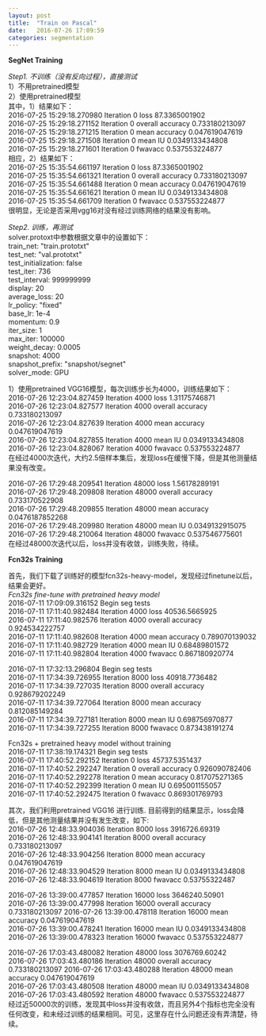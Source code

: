 ```yaml
---
layout: post
title:  "Train on Pascal"
date:   2016-07-26 17:09:59
categories: segmentation
---
```


**SegNet Training**

*Step1. 不训练（没有反向过程），直接测试*  
1）不用pretrained模型  
2）使用pretrained模型  
其中，1）结果如下：  
2016-07-25 15:29:18.270980 Iteration 0 loss 87.3365001902  
2016-07-25 15:29:18.271152 Iteration 0 overall accuracy 0.733180213097  
2016-07-25 15:29:18.271215 Iteration 0 mean accuracy 0.047619047619  
2016-07-25 15:29:18.271508 Iteration 0 mean IU 0.0349133434808  
2016-07-25 15:29:18.271601 Iteration 0 fwavacc 0.537553224877  
相应，2）结果如下：  
2016-07-25 15:35:54.661197 Iteration 0 loss 87.3365001902  
2016-07-25 15:35:54.661321 Iteration 0 overall accuracy 0.733180213097  
2016-07-25 15:35:54.661488 Iteration 0 mean accuracy 0.047619047619  
2016-07-25 15:35:54.661621 Iteration 0 mean IU 0.0349133434808  
2016-07-25 15:35:54.661709 Iteration 0 fwavacc 0.537553224877  
很明显，无论是否采用vgg16对没有经过训练网络的结果没有影响。  
    
*Step2. 训练，再测试*  
solver.protoxt中参数根据文章中的设置如下：  
train_net: "train.prototxt"  
test_net: "val.prototxt"  
test_initialization: false  
test_iter: 736  
test_interval: 999999999  
display: 20  
average_loss: 20  
lr_policy: "fixed"  
base_lr: 1e-4  
momentum: 0.9  
iter_size: 1  
max_iter: 100000  
weight_decay: 0.0005  
snapshot: 4000  
snapshot_prefix: "snapshot/segnet"  
solver_mode: GPU  
    
1）使用pretrained VGG16模型，每次训练步长为4000，训练结果如下：  
2016-07-26 12:23:04.827459 Iteration 4000 loss 1.31175746871  
2016-07-26 12:23:04.827577 Iteration 4000 overall accuracy 0.733180213097  
2016-07-26 12:23:04.827639 Iteration 4000 mean accuracy 0.047619047619  
2016-07-26 12:23:04.827855 Iteration 4000 mean IU 0.0349133434808  
2016-07-26 12:23:04.828067 Iteration 4000 fwavacc 0.537553224877  
在经过4000次迭代，大约2.5倍样本集后，发现loss在缓慢下降，但是其他测量结果没有改变。  
  

2016-07-26 17:29:48.209541 Iteration 48000 loss 1.56178289191  
2016-07-26 17:29:48.209808 Iteration 48000 overall accuracy 0.733170522908  
2016-07-26 17:29:48.209855 Iteration 48000 mean accuracy 0.0476187852268  
2016-07-26 17:29:48.209980 Iteration 48000 mean IU 0.0349132915075  
2016-07-26 17:29:48.210064 Iteration 48000 fwavacc 0.537546775601  
在经过48000次迭代以后，loss并没有收敛，训练失败，待续。  
  
  
**Fcn32s Training**

首先，我们下载了训练好的模型fcn32s-heavy-model，发现经过finetune以后，结果会更好。  
*Fcn32s fine-tune with pretrained heavy model*  
2016-07-11 17:09:09.316152 Begin seg tests  
2016-07-11 17:11:40.982484 Iteration 4000 loss 40536.5665925  
2016-07-11 17:11:40.982576 Iteration 4000 overall accuracy 0.924534222757  
2016-07-11 17:11:40.982608 Iteration 4000 mean accuracy 0.789070139032   
2016-07-11 17:11:40.982729 Iteration 4000 mean IU 0.68489801572  
2016-07-11 17:11:40.982804 Iteration 4000 fwavacc 0.867180920774  

2016-07-11 17:32:13.296804 Begin seg tests  
2016-07-11 17:34:39.726955 Iteration 8000 loss 40918.7736482  
2016-07-11 17:34:39.727035 Iteration 8000 overall accuracy 0.928679202249  
2016-07-11 17:34:39.727064 Iteration 8000 mean accuracy 0.812085149284  
2016-07-11 17:34:39.727181 Iteration 8000 mean IU 0.698756970877  
2016-07-11 17:34:39.727255 Iteration 8000 fwavacc 0.873438191274  

Fcn32s + pretrained heavy model without training  
2016-07-11 17:38:19.174321 Begin seg tests  
2016-07-11 17:40:52.292152 Iteration 0 loss 45737.5351437  
2016-07-11 17:40:52.292247 Iteration 0 overall accuracy 0.926090782406  
2016-07-11 17:40:52.292278 Iteration 0 mean accuracy 0.817075271365  
2016-07-11 17:40:52.292399 Iteration 0 mean IU 0.695001155057  
2016-07-11 17:40:52.292475 Iteration 0 fwavacc 0.869301769793  

其次，我们利用pretrained VGG16 进行训练. 目前得到的结果显示，loss会降低，但是其他测量结果并没有发生改变，如下:  
2016-07-26 12:48:33.904036 Iteration 8000 loss 3916726.69319  
2016-07-26 12:48:33.904141 Iteration 8000 overall accuracy 0.733180213097  
2016-07-26 12:48:33.904256 Iteration 8000 mean accuracy 0.047619047619  
2016-07-26 12:48:33.904529 Iteration 8000 mean IU 0.0349133434808  
2016-07-26 12:48:33.904619 Iteration 8000 fwavacc 0.53755322487  

2016-07-26 13:39:00.477857 Iteration 16000 loss 3646240.50901  
2016-07-26 13:39:00.477998 Iteration 16000 overall accuracy 0.733180213097
2016-07-26 13:39:00.478118 Iteration 16000 mean accuracy 0.047619047619  
2016-07-26 13:39:00.478241 Iteration 16000 mean IU 0.0349133434808  
2016-07-26 13:39:00.478323 Iteration 16000 fwavacc 0.537553224877  

2016-07-26 17:03:43.480082 Iteration 48000 loss 3076769.60242  
2016-07-26 17:03:43.480186 Iteration 48000 overall accuracy 0.733180213097
2016-07-26 17:03:43.480288 Iteration 48000 mean accuracy 0.047619047619  
2016-07-26 17:03:43.480508 Iteration 48000 mean IU 0.0349133434808  
2016-07-26 17:03:43.480592 Iteration 48000 fwavacc 0.537553224877  
经过近50000次的训练，发现其中loss并没有收敛，而且另外4个指标也完全没有任何改变，和未经过训练的结果相同。可见，这里存在什么问题还没有弄清楚，待续。  


